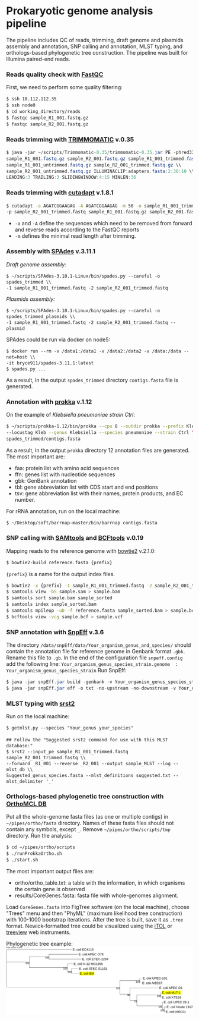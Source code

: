 # Prokaryotic genome analysis pipeline
The pipeline includes QC of reads, trimming, draft genome and plasmids assembly and annotation, SNP calling and annotation, MLST typing, and orthologs-based phylogenetic tree construction.
The pipeline was built for Illumina paired-end reads. 

### Reads quality check with [FastQC](https://www.bioinformatics.babraham.ac.uk/projects/fastqc/)
First, we need to perform some quality filtering:
```sh
$ ssh 10.112.112.35
$ ssh node0
$ cd working_directory/reads
$ fastqc sample_R1_001.fastq.gz
$ fastqc sample_R2_001.fastq.gz
```
### Reads trimming with [TRIMMOMATIC](http://www.usadellab.org/cms/?page=trimmomatic) v.0.35
```java
$ java -jar ~/scripts/Trimmomatic-0.35/trimmomatic-0.35.jar PE -phred33 \\
sample_R1_001.fastq.gz sample_R2_001.fastq.gz sample_R1_001_trimmed.fastq.gz \\
sample_R1_001_untrimmed.fastq.gz sample_R2_001_trimmed.fastq.gz \\
sample_R2_001_untrimmed.fastq.gz ILLUMINACLIP:adapters.fasta:2:30:10 \\
LEADING:3 TRAILING:3 SLIDINGWINDOW:4:15 MINLEN:36
```
### Reads trimming with [cutadapt](https://cutadapt.readthedocs.io/en/v1.8.1/index.html) v.1.8.1
```bash
$ cutadapt -a AGATCGGAAGAG -A AGATCGGAAGAG -m 50 -o sample_R1_001_trimmed.fastq \\
-p sample_R2_001_trimmed.fastq sample_R1_001.fastq.gz sample_R2_001.fastq.gz
```
-  `-a` and `-A` define the sequences which need to be removed from forward and reverse reads according to the FastQC reports
- `-m` defines the minimal read length after trimming.

### Assembly with [SPAdes](http://cab.spbu.ru/software/spades/) v.3.11.1
_Draft genome assembly:_
```
$ ~/scripts/SPAdes-3.10.1-Linux/bin/spades.py --careful -o spades_trimmed \\
-1 sample_R1_001_trimmed.fastq -2 sample_R2_001_trimmed.fastq
```
_Plasmids assembly:_
```
$ ~/scripts/SPAdes-3.10.1-Linux/bin/spades.py --careful -o spades_trimmed_plasmids \\
-1 sample_R1_001_trimmed.fastq -2 sample_R2_001_trimmed.fastq --plasmid
```
SPAdes could be run via docker on node5:
```
$ docker run --rm -v /data1:/data1 -v /data2:/data2 -v /data:/data --net=host \\
-it bryce911/spades-3.11.1:latest
$ spades.py ...
```
As a result, in the output `spades_trimmed` directory `contigs.fasta` file is generated.

### Annotation with [prokka](http://www.vicbioinformatics.com/software.prokka.shtml) v.1.12
On the example of _Klebsiella pneumoniae strain Ctrl_:
```bash
$ ~/scripts/prokka-1.12/bin/prokka --cpu 8 --outdir prokka --prefix Kleb \\
--locustag Kleb --genus Klebsiella --species pneumoniae --strain Ctrl \\
spades_trimmed/contigs.fasta
```
As a result, in the output `prokka` directory 12 annotation files are generated. The most important are:
- faa: protein list with amino acid sequences
- ffn: genes list with nucleotide sequences
- gbk: GenBank annotation
- tbl: gene abbreviation list with CDS start and end positions
- tsv: gene abbreviation list with their names, protein products, and EC number.

For rRNA annotation, run on the local machine:
```bash
$ ~/Desktop/soft/barrnap-master/bin/barrnap contigs.fasta
```

### SNP calling with [SAMtools](http://samtools.sourceforge.net/) and [BCFtools](https://samtools.github.io/bcftools/bcftools.html) v.0.19
Mapping reads to the reference genome with [bowtie2](http://bowtie-bio.sourceforge.net/bowtie2/index.shtml) v.2.1.0:
```bash
$ bowtie2-build reference.fasta {prefix}
```
`{prefix}` is a name for the output index files.
```bash
$ bowtie2 -x {prefix} -1 sample_R1_001_trimmed.fastq -2 sample_R2_001_trimmed.fastq -S sample.sam
$ samtools view -bS sample.sam > sample.bam
$ samtools sort sample.bam sample_sorted
$ samtools index sample_sorted.bam
$ samtools mpileup -uD -f reference.fasta sample_sorted.bam > sample.bcf
$ bcftools view -vcg sample.bcf > sample.vcf
```
### SNP annotation with [SnpEff](http://snpeff.sourceforge.net/) v.3.6
The directory `/data/snpEff/data/Your_organism_genus_and_species/` should contain the annotation file for reference genome in Genbank format `.gbk`. Rename this file to `.gb`. In the end of the configuration file `snpeff.config` add the following line:
`Your_organism_genus_species_strain.genome	:	Your_organism_genus_species_strain`
Run SnpEff:
```java
$ java -jar snpEff.jar build -genbank -v Your_organism_genus_species_strain
$ java -jar snpEff.jar eff -o txt -no-upstream -no-downstream -v Your_organism_genus_species_strain sample.vcf > sample.txt
```
### MLST typing with [srst2](https://github.com/katholt/srst2#basic-usage---mlst)
Run on the local machine:
```
$ getmlst.py --species "Your_genus your_species"

## Follow the "Suggested srst2 command for use with this MLST database:"
$ srst2 --input_pe sample_R1_001_trimmed.fastq sample_R2_001_trimmed.fastq \\
--forward _R1_001 --reverse _R2_001 --output sample_MLST --log --mlst_db \\
Suggested_genus_species.fasta --mlst_definitions suggested.txt --mlst_delimiter '_'
```
### Orthologs-based phylogenetic tree construction with [OrthoMCL DB](http://orthomcl.org/orthomcl/)
Put all the whole-genome fasta files (as one or multiple contigs) in `~/pipes/ortho/fasta` directory. Names of these fasta files should not contain any symbols, except `_`. Remove `~/pipes/ortho/scripts/tmp` directory. Run the analysis:
```bash
$ cd ~/pipes/ortho/scripts
$ ./runProkkaOrtho.sh
$ ./start.sh
```
The most important output files are:
- ortho/ortho_table.txt: a table with the information, in which organisms the certain gene is observed
- results/CoreGenes.fasta: fasta file with whole-genomes alignment. 

Load `CoreGenes.fasta` into FigTree software (on the local machine), choose "Trees" menu and then "PhyML" (maximum likelihood tree construction) with 100-1000 bootstrap iterations. After the tree is built, save it as `.tree` format. Newick-formatted tree could be visualized using the [iTOL](https://itol.embl.de/upload.cgi) or [treeview](http://etetoolkit.org/treeview/) web instruments.

Phylogenetic tree example:
![Phylogenetic_tree](https://github.com/boulygina/bioinformatics-pipelines/blob/master/Prokaryotes_analysis/tree14.png)

